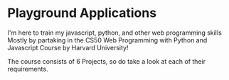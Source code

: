 # Playground Applications
I'm here to train my javascript, python, and other web programming skills
Mostly by partaking in the  CS50 Web Programming with Python and Javascript Course by Harvard University!

The course consists of 6 Projects, so do take a look at each of their requirements.
